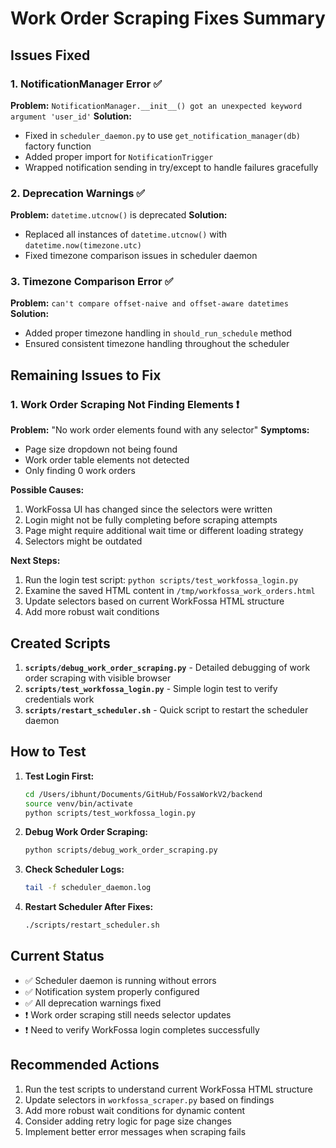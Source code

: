# Work Order Scraping Fixes Summary

## Issues Fixed

### 1. NotificationManager Error ✅
**Problem:** `NotificationManager.__init__() got an unexpected keyword argument 'user_id'`
**Solution:** 
- Fixed in `scheduler_daemon.py` to use `get_notification_manager(db)` factory function
- Added proper import for `NotificationTrigger`
- Wrapped notification sending in try/except to handle failures gracefully

### 2. Deprecation Warnings ✅
**Problem:** `datetime.utcnow()` is deprecated
**Solution:** 
- Replaced all instances of `datetime.utcnow()` with `datetime.now(timezone.utc)`
- Fixed timezone comparison issues in scheduler daemon

### 3. Timezone Comparison Error ✅
**Problem:** `can't compare offset-naive and offset-aware datetimes`
**Solution:** 
- Added proper timezone handling in `should_run_schedule` method
- Ensured consistent timezone handling throughout the scheduler

## Remaining Issues to Fix

### 1. Work Order Scraping Not Finding Elements ❗
**Problem:** "No work order elements found with any selector"
**Symptoms:**
- Page size dropdown not being found
- Work order table elements not detected
- Only finding 0 work orders

**Possible Causes:**
1. WorkFossa UI has changed since the selectors were written
2. Login might not be fully completing before scraping attempts
3. Page might require additional wait time or different loading strategy
4. Selectors might be outdated

**Next Steps:**
1. Run the login test script: `python scripts/test_workfossa_login.py`
2. Examine the saved HTML content in `/tmp/workfossa_work_orders.html`
3. Update selectors based on current WorkFossa HTML structure
4. Add more robust wait conditions

## Created Scripts

1. **`scripts/debug_work_order_scraping.py`** - Detailed debugging of work order scraping with visible browser
2. **`scripts/test_workfossa_login.py`** - Simple login test to verify credentials work
3. **`scripts/restart_scheduler.sh`** - Quick script to restart the scheduler daemon

## How to Test

1. **Test Login First:**
   ```bash
   cd /Users/ibhunt/Documents/GitHub/FossaWorkV2/backend
   source venv/bin/activate
   python scripts/test_workfossa_login.py
   ```

2. **Debug Work Order Scraping:**
   ```bash
   python scripts/debug_work_order_scraping.py
   ```

3. **Check Scheduler Logs:**
   ```bash
   tail -f scheduler_daemon.log
   ```

4. **Restart Scheduler After Fixes:**
   ```bash
   ./scripts/restart_scheduler.sh
   ```

## Current Status

- ✅ Scheduler daemon is running without errors
- ✅ Notification system properly configured
- ✅ All deprecation warnings fixed
- ❗ Work order scraping still needs selector updates
- ❗ Need to verify WorkFossa login completes successfully

## Recommended Actions

1. Run the test scripts to understand current WorkFossa HTML structure
2. Update selectors in `workfossa_scraper.py` based on findings
3. Add more robust wait conditions for dynamic content
4. Consider adding retry logic for page size changes
5. Implement better error messages when scraping fails